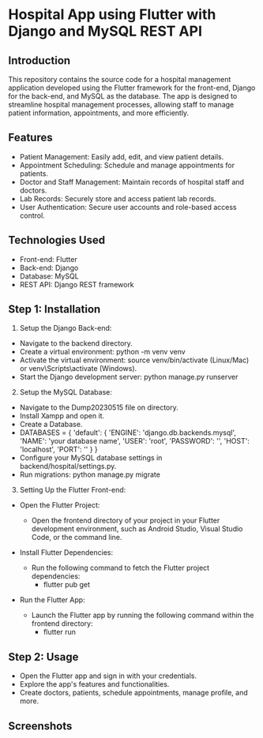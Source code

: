 # Hospital App using Flutter with Django and MySQL REST API

## Introduction

This repository contains the source code for a hospital management application developed using the Flutter framework for the front-end, Django for the back-end, and MySQL as the database. The app is designed to streamline hospital management processes, allowing staff to manage patient information, appointments, and more efficiently.

## Features

* Patient Management: Easily add, edit, and view patient details.
* Appointment Scheduling: Schedule and manage appointments for patients.
* Doctor and Staff Management: Maintain records of hospital staff and doctors.
* Lab Records: Securely store and access patient lab records.
* User Authentication: Secure user accounts and role-based access control.
  
## Technologies Used

* Front-end: Flutter
* Back-end: Django
* Database: MySQL
* REST API: Django REST framework

## Step 1: Installation

1. Setup the Django Back-end:

* Navigate to the backend directory.
* Create a virtual environment: python -m venv venv
* Activate the virtual environment: source venv/bin/activate (Linux/Mac) or venv\Scripts\activate (Windows).
* Start the Django development server: python manage.py runserver

2. Setup the MySQL Database:

* Navigate to the Dump20230515 file on directory.
* Install Xampp and open it.
* Create a Database.
* DATABASES = {
        'default': {
            'ENGINE': 'django.db.backends.mysql',
            'NAME': 'your database name',
            'USER': 'root',
            'PASSWORD': '',
            'HOST': 'localhost',
            'PORT': ''
    }
} 
* Configure your MySQL database settings in backend/hospital/settings.py.
* Run migrations: python manage.py migrate

3. Setting Up the Flutter Front-end:

* Open the Flutter Project:
  * Open the frontend directory of your project in your Flutter development environment, such as Android Studio, Visual Studio Code, or the command line.

* Install Flutter Dependencies:
  * Run the following command to fetch the Flutter project dependencies:
    * flutter pub get

* Run the Flutter App:
  * Launch the Flutter app by running the following command within the frontend directory:
    * flutter run

## Step 2: Usage

* Open the Flutter app and sign in with your credentials.
* Explore the app's features and functionalities.
* Create doctors, patients, schedule appointments, manage profile, and more.

## Screenshots


